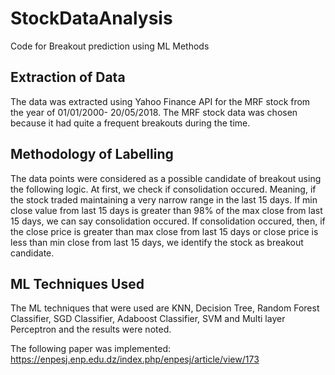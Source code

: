 # StockDataAnalysis
Code for Breakout prediction using ML Methods

## Extraction of Data
The data was extracted using Yahoo Finance API for the MRF stock from the year of 01/01/2000- 20/05/2018. The MRF stock data was chosen because it had quite a frequent breakouts during the time. 

## Methodology of Labelling

The data points were considered as a possible candidate of breakout using the following logic.
At first, we check if consolidation occured. Meaning, if the stock traded maintaining a very narrow range in the last 15 days. If min close value from last 15 days is greater than 98% of the max close from last 15 days, we can say consolidation occured. If consolidation occured, then, if the close price is greater than max close from last 15 days or close price is less than min close from last 15 days, we identify the stock as breakout candidate. 

## ML Techniques Used

The ML techniques that were used are KNN, Decision Tree, Random Forest Classifier, SGD Classifier, Adaboost Classifier, SVM and Multi layer Perceptron and the results were noted.

The following paper was implemented: https://enpesj.enp.edu.dz/index.php/enpesj/article/view/173
